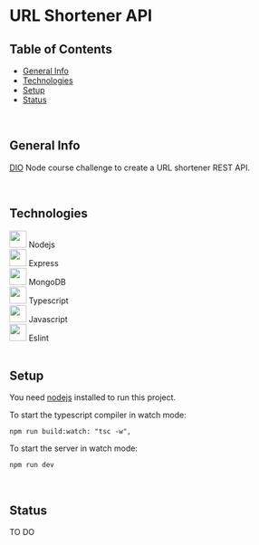 # URL Shortener API

## Table of Contents

* [General Info](#general-info)
* [Technologies](#technologies)
* [Setup](#setup)
* [Status](#status)

<br>

## General Info

[DIO](https://www.dio.me/) Node course challenge to create a URL shortener REST API.

<br>	

## Technologies


<div>
  <img src="https://cdn.jsdelivr.net/gh/devicons/devicon/icons/nodejs/nodejs-original.svg" width=30px/>
  Nodejs
</div>
<div>
  <img src="https://cdn.jsdelivr.net/gh/devicons/devicon/icons/express/express-original.svg" width=30px/>     
  Express
</div>
<div>
  <img src="https://cdn.jsdelivr.net/gh/devicons/devicon/icons/mongodb/mongodb-original-wordmark.svg" width=30px/>             
  MongoDB
</div>
<div>
  <img src="https://cdn.jsdelivr.net/gh/devicons/devicon/icons/typescript/typescript-plain.svg" width=30px/>
  Typescript
</div>
<div>
  <img src="https://cdn.jsdelivr.net/gh/devicons/devicon/icons/javascript/javascript-plain.svg" width=30px/>
  Javascript
</div>
<div>
  <img src="https://cdn.jsdelivr.net/gh/devicons/devicon/icons/eslint/eslint-original.svg" width=30px/>
  Eslint
</div>

<br>

## Setup

You need [nodejs](https://nodejs.org/) installed to run this project.

To start the typescript compiler in watch mode:
```
npm run build:watch: "tsc -w",
```

To start the server in watch mode:
```
npm run dev
```

<br>

## Status

TO DO
